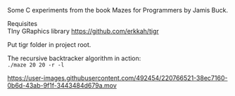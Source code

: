 Some C experiments from the book Mazes for Programmers by Jamis Buck.

Requisites  
TIny GRaphics library 
https://github.com/erkkah/tigr  

Put tigr folder in project root.

The recursive backtracker algorithm in action:  
```./maze 20 20 -r -l```

https://user-images.githubusercontent.com/492454/220766521-38ec7160-0b6d-43ab-9f1f-3443484d679a.mov
